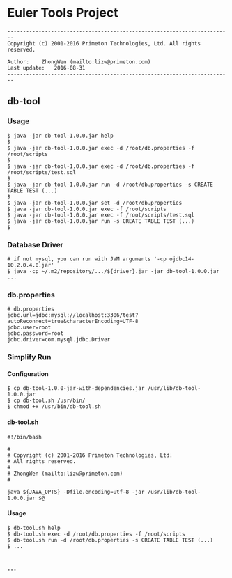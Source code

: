 # Euler Tools Project  
  
`------------------------------------------------------------------------`  
`Copyright (c) 2001-2016 Primeton Technologies, Ltd. All rights reserved.`  
  
`Author:	ZhongWen (mailto:lizw@primeton.com)`  
`Last update:	2016-08-31`  
`------------------------------------------------------------------------`  
  
  
## db-tool  
  
### Usage  
  
`$ java -jar db-tool-1.0.0.jar help`  
`$ `  
`$ java -jar db-tool-1.0.0.jar exec -d /root/db.properties -f /root/scripts`  
`$ `  
`$ java -jar db-tool-1.0.0.jar exec -d /root/db.properties -f /root/scripts/test.sql`  
`$ `  
`$ java -jar db-tool-1.0.0.jar run -d /root/db.properties -s CREATE TABLE TEST (...)`  
`$ `  
`$ java -jar db-tool-1.0.0.jar set -d /root/db.properties`  
`$ java -jar db-tool-1.0.0.jar exec -f /root/scripts`  
`$ java -jar db-tool-1.0.0.jar exec -f /root/scripts/test.sql`  
`$ java -jar db-tool-1.0.0.jar run -s CREATE TABLE TEST (...)`  
`$ `  
  
### Database Driver  
  
`# if not mysql, you can run with JVM arguments '-cp ojdbc14-10.2.0.4.0.jar'`  
`$ java -cp ~/.m2/repository/.../${driver}.jar -jar db-tool-1.0.0.jar ...`  
  
### db.properties
  
	# db.properties  
	jdbc.url=jdbc:mysql://localhost:3306/test?autoReconnect=true&characterEncoding=UTF-8
	jdbc.user=root
	jdbc.password=root
	jdbc.driver=com.mysql.jdbc.Driver
  
  
### Simplify Run  
  
#### Configuration  
  
`$ cp db-tool-1.0.0-jar-with-dependencies.jar /usr/lib/db-tool-1.0.0.jar`  
`$ cp db-tool.sh /usr/bin/`  
`$ chmod +x /usr/bin/db-tool.sh`  
  
#### db-tool.sh  
	
	#!/bin/bash
	
	# 
	# Copyright (c) 2001-2016 Primeton Technologies, Ltd. 
	# All rights reserved.
	# 
	# ZhongWen (mailto:lizw@primeton.com)
	# 
	
	java ${JAVA_OPTS} -Dfile.encoding=utf-8 -jar /usr/lib/db-tool-1.0.0.jar $@
  
#### Usage  
    
`$ db-tool.sh help`  
`$ db-tool.sh exec -d /root/db.properties -f /root/scripts`  
`$ db-tool.sh run -d /root/db.properties -s CREATE TABLE TEST (...)`  
`$ ...`  
  
  
## ...  